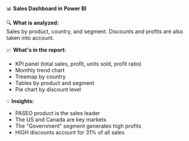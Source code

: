 📊 **Sales Dashboard in Power BI**

🔍 **What is analyzed:**  
Sales by product, country, and segment. Discounts and profits are also taken into account.

📈 **What's in the report:**  
- KPI panel (total sales, profit, units sold, profit ratio)
- Monthly trend chart
- Treemap by country
- Tables by product and segment
- Pie chart by discount level

💡 **Insights:**  
- PASEO product is the sales leader  
- The US and Canada are key markets  
- The “Government” segment generates high profits  
- HIGH discounts account for 31% of all sales
